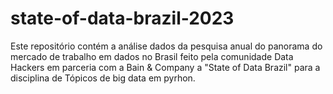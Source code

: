 # state-of-data-brazil-2023
Este repositório contém a análise dados da pesquisa anual do panorama do mercado de trabalho em dados no Brasil feito pela comunidade Data Hackers em parceria com a Bain &amp; Company a "State of Data Brazil" para a disciplina de Tópicos de big data em pyrhon.
